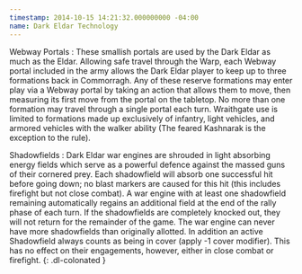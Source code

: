 ```yaml
---
timestamp: 2014-10-15 14:21:32.000000000 -04:00
name: Dark Eldar Technology
---
```

Webway Portals
: These smallish portals are used by the Dark Eldar as much as the Eldar. Allowing safe travel through the Warp, each Webway portal included in the army allows the Dark Eldar player to keep up to three formations back in Commorragh. Any of these reserve formations may enter play via a Webway portal by taking an action that allows them to move, then measuring its first move from the portal on the tabletop. No more than one formation may travel through a single portal each turn. Wraithgate use is limited to formations made up exclusively of infantry, light vehicles, and armored vehicles with the walker ability (The feared Kashnarak is the exception to the rule).

Shadowfields
: Dark Eldar war engines are shrouded in light absorbing energy fields which serve as a powerful defence against the massed guns of their cornered prey. Each shadowfield will absorb one successful hit before going down; no blast markers are caused for this hit (this includes firefight but not close combat). A war engine with at least one shadowfield remaining automatically regains an additional field at the end of the rally phase of each turn. If the shadowfields are completely knocked out, they will not return for the remainder of the game. The war engine can never have more shadowfields than originally allotted. In addition an active Shadowfield always counts as being in cover (apply -1 cover modifier). This has no effect on their engagements, however, either in close combat or firefight.
{: .dl-colonated }